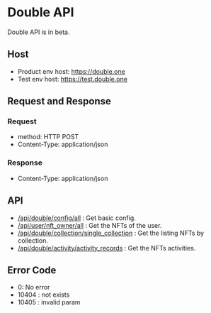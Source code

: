 # Double API
Double API is in beta.

## Host 
- Product env host: https://double.one
- Test env host: https://test.double.one

## Request and Response 
### Request 
- method: HTTP POST
- Content-Type: application/json

### Response 
- Content-Type: application/json


## API
- [/api/double/config/all](./api/double/config/all.md) : Get basic config.
- [/api/user/nft_owner/all](./api/user/nft_owner/all.md) : Get the NFTs of the user.
- [/api/double/collection/single_collection](./api/double/collection/single_collection.md) : Get the listing NFTs by collection.
- [/api/double/activity/activity_records](./api/double/activity/activity_records.md) : Get the NFTs activities.

## Error Code
- 0: No error
- 10404 : not exists
- 10405 : invalid param
